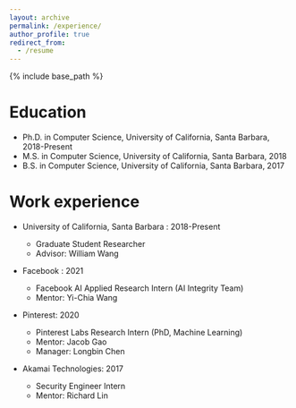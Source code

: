 ```yaml
---
layout: archive
permalink: /experience/
author_profile: true
redirect_from:
  - /resume
---
```


{% include base_path %}

Education
======
* Ph.D. in Computer Science, University of California, Santa Barbara, 2018-Present
* M.S. in Computer Science, University of California, Santa Barbara, 2018
* B.S. in Computer Science, University of California, Santa Barbara, 2017

Work experience
======

* University of California, Santa Barbara : 2018-Present
  * Graduate Student Researcher
  * Advisor: William Wang
  
* Facebook : 2021
  * Facebook AI Applied Research Intern (AI Integrity Team)
  * Mentor: Yi-Chia Wang
 
* Pinterest: 2020
  * Pinterest Labs Research Intern (PhD, Machine Learning)
  * Mentor: Jacob Gao
  * Manager: Longbin Chen

* Akamai Technologies: 2017
  * Security Engineer Intern
  * Mentor: Richard Lin
  

